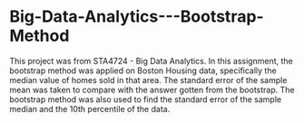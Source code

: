 # Big-Data-Analytics---Bootstrap-Method

This project was from STA4724 - Big Data Analytics. In this assignment, the bootstrap method was applied on Boston Housing data, specifically the median value of homes sold in that area. The standard error of the sample mean was taken to compare with the answer gotten from the bootstrap. The bootstrap method was also used to find the standard error of the sample median and the 10th percentile of the data.
